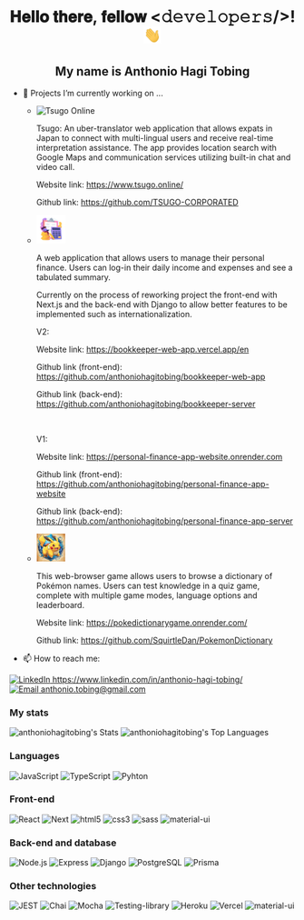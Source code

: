 <h1 align='center'>𝐇𝐞𝐥𝐥𝐨 𝐭𝐡𝐞𝐫𝐞, 𝐟𝐞𝐥𝐥𝐨𝐰 <𝚍𝚎𝚟𝚎𝚕𝚘𝚙𝚎𝚛𝚜/>! <img src="https://github.com/anthoniohagitobing/anthoniohagitobing/blob/main/Hi.gif" width="30"></h1> 
<h2 align='center'>My name is Anthonio Hagi Tobing</h2>

- 🔭 Projects I’m currently working on ...
   - <img alt="Tsugo Online" height="50px" src="https://i.ibb.co/CWM3PmN/dall-e-2023-12-07-23-33-34-revise-the-existing-logo-design-to-depict-a-scene-of-interpretation-rathe.png" />
     <p>Tsugo: An uber-translator web application that allows expats in Japan to connect with multi-lingual users and receive real-time interpretation assistance. The app provides location search with Google Maps and communication services utilizing built-in chat and video call.</p> 
     <p>Website link: <a href="https://www.tsugo.online/">https://www.tsugo.online/</a></p>
     <p>Github link: <a href="https://github.com/TSUGO-CORPORATED">https://github.com/TSUGO-CORPORATED</a></p>
   - <img src="https://github.com/anthoniohagitobing/anthoniohagitobing/blob/main/logo.jpeg" width="50">
     <p>A web application that allows users to manage their personal finance. Users can log-in their daily income and expenses and see a tabulated summary.</p>
     <p>Currently on the process of reworking project the front-end with Next.js and the back-end with Django to allow better features to be implemented such as internationalization.</p>
 
     <p>V2:</p>
     <p>Website link: <a href="https://bookkeeper-web-app.vercel.app/en">https://bookkeeper-web-app.vercel.app/en</a></p>
     <p>Github link (front-end): <a href="https://github.com/anthoniohagitobing/bookkeeper-web-app">https://github.com/anthoniohagitobing/bookkeeper-web-app</a></p>
     <p>Github link (back-end): <a href="https://github.com/anthoniohagitobing/bookkeeper-server">https://github.com/anthoniohagitobing/bookkeeper-server</a></p>
     <br>
     <p>V1:
     <p>Website link: <a href="https://personal-finance-app-website.onrender.com">https://personal-finance-app-website.onrender.com</a></p>
     <p>Github link (front-end): <a href="https://github.com/anthoniohagitobing/personal-finance-app-website">https://github.com/anthoniohagitobing/personal-finance-app-website</a></p>
     <p>Github link (back-end): <a href="https://github.com/anthoniohagitobing/personal-finance-app-server">https://github.com/anthoniohagitobing/personal-finance-app-server</a></p>
   - <img src="https://github.com/anthoniohagitobing/anthoniohagitobing/blob/main/logo.png" width="50">
     <p>This web-browser game allows users to browse a dictionary of Pokémon names. Users can test knowledge in a quiz game, complete with multiple game modes, language options and leaderboard.</p>
     <p>Website link: <a href="https://pokedictionarygame.onrender.com/">https://pokedictionarygame.onrender.com/</a></p>
     <p>Github link: <a href="https://github.com/SquirtleDan/PokemonDictionary">https://github.com/SquirtleDan/PokemonDictionary</a></p>
     
-  📫 How to reach me:
  <div display='inline'>
    <a href="https://www.linkedin.com/in/anthonio-hagi-tobing/">
      <img alt="LinkedIn" height="20px" src="https://upload.wikimedia.org/wikipedia/commons/thumb/8/81/LinkedIn_icon.svg/2048px-LinkedIn_icon.svg.png" />        
      https://www.linkedin.com/in/anthonio-hagi-tobing/
    </a>   
  </div>
  <div>
    <a href="mailto:anthonio.tobing@gmail.com"><img alt="Email" height="20px" src="https://cdn4.iconfinder.com/data/icons/social-media-logos-6/512/112-gmail_email_mail-512.png" />   anthonio.tobing@gmail.com</a>
  </div>

### My stats
![anthoniohagitobing's Stats](https://github-readme-stats.vercel.app/api?username=anthoniohagitobing&theme=dark&show_icons=true&hide_border=true&count_private=true)
![anthoniohagitobing's Top Languages](https://github-readme-stats.vercel.app/api/top-langs/?username=anthoniohagitobing&theme=dark&show_icons=true&hide_border=true&layout=compact)

### Languages
![JavaScript](https://img.shields.io/badge/JavaScript-F7DF1E?style=for-the-badge&logo=javascript&logoColor=black)
![TypeScript](https://img.shields.io/badge/TypeScript-007ACC?style=for-the-badge&logo=typescript&logoColor=white)
![Pyhton](https://img.shields.io/badge/Python-3776AB?style=for-the-badge&logo=python&logoColor=white)

### Front-end
![React](https://img.shields.io/badge/React-20232A?style=for-the-badge&logo=react&logoColor=61DAFB)
![Next](https://img.shields.io/badge/-Next.js-000?style=for-the-badge&logo=Next.js&logoColor=white)
![html5](https://img.shields.io/badge/HTML5-E34F26?style=for-the-badge&logo=html5&logoColor=white)
![css3](https://img.shields.io/badge/CSS3-1572B6?style=for-the-badge&logo=css3&logoColor=white)
![sass](https://img.shields.io/badge/Sass-CC6699?style=for-the-badge&logo=sass&logoColor=white)
![material-ui](https://img.shields.io/badge/Material--UI-0081CB?style=for-the-badge&logo=material-ui&logoColor=white)

### Back-end and database
![Node.js](https://img.shields.io/badge/Node.js-43853D?style=for-the-badge&logo=node.js&logoColor=white)
![Express](https://img.shields.io/badge/Express.js-404D59?style=for-the-badge)
![Django](https://img.shields.io/badge/Django-092E20?style=for-the-badge&logo=django&logoColor=white)
![PostgreSQL](https://img.shields.io/badge/PostgreSQL-316192?style=for-the-badge&logo=postgresql&logoColor=white)
![Prisma](https://img.shields.io/badge/Prisma-3982CE?style=for-the-badge&logo=Prisma&logoColor=white)

### Other technologies
![JEST](https://img.shields.io/badge/Jest-323330?style=for-the-badge&logo=Jest&logoColor=pink)
![Chai](https://img.shields.io/badge/chai.js-323330?style=for-the-badge&logo=chai&logoColor=red)
![Mocha](https://img.shields.io/badge/mocha.js-323330?style=for-the-badge&logo=mocha&logoColor=Brown)
![Testing-library](https://img.shields.io/badge/testing%20library-323330?style=for-the-badge&logo=testing-library&logoColor=red)
![Heroku](https://img.shields.io/badge/Heroku-430098?style=for-the-badge&logo=heroku&logoColor=white)
![Vercel](https://img.shields.io/badge/Vercel-000000?style=for-the-badge&logo=vercel&logoColor=white)
![material-ui](https://img.shields.io/badge/Firebase-000?style=for-the-badge)

<!--
**anthoniohagitobing/anthoniohagitobing** is a ✨ _special_ ✨ repository because its `README.md` (this file) appears on your GitHub profile.

Here are some ideas to get you started:

- 🔭 I’m currently working on ...
- 🌱 I’m currently learning ...
- 👯 I’m looking to collaborate on ...
- 🤔 I’m looking for help with ...
- 💬 Ask me about ...
- 📫 How to reach me: ...
- 😄 Pronouns: ...
- ⚡ Fun fact: ...

For badges:
https://dev.to/envoy_/150-badges-for-github-pnk#contents
-->
